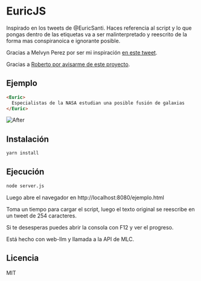 # EuricJS

Inspirado en los tweets de @EuricSanti. Haces referencia al script y lo que pongas dentro de las etiquetas <Euric></Euric> va a ser malinterpretado y reescrito de la forma mas conspiranoica e ignorante posible.

Gracias a Melvyn Perez por ser mi inspiración [en este tweet](https://twitter.com/melvynperez/status/1815471101914611930). 

Gracias a [Roberto por avisarme de este proyecto](https://x.com/MinagorriRob/status/1815529012908679628). 

## Ejemplo

```html
<Euric>
  Especialistas de la NASA estudian una posible fusión de galaxias
</Euric>
```

![After](imagenes/after.png)

## Instalación

```bash
yarn install
```

## Ejecución

```bash
node server.js
```

Luego abre el navegador en http://localhost:8080/ejemplo.html

Toma un tiempo para cargar el script, luego el texto original se reescribe en un tweet de 254 caracteres.

Si te desesperas puedes abrir la consola con F12 y ver el progreso.

Está hecho con web-llm y llamada a la API de MLC.

## Licencia

MIT
